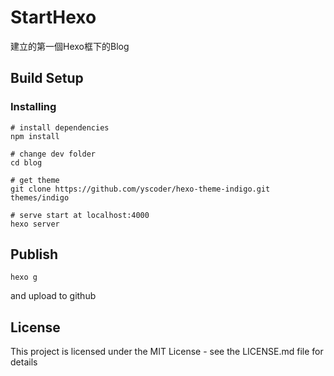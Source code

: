 # StartHexo
建立的第一個Hexo框下的Blog

## Build Setup
### Installing
```
# install dependencies
npm install

# change dev folder
cd blog

# get theme
git clone https://github.com/yscoder/hexo-theme-indigo.git themes/indigo

# serve start at localhost:4000
hexo server
```

## Publish
```
hexo g
```
and upload to github

## License
This project is licensed under the MIT License - see the LICENSE.md file for details

